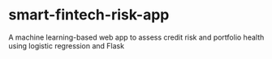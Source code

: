 # smart-fintech-risk-app
A machine learning-based web app to assess credit risk and portfolio health using logistic regression and Flask

